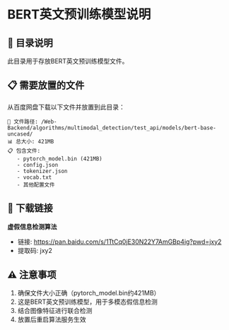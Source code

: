 # BERT英文预训练模型说明

## 📁 目录说明
此目录用于存放BERT英文预训练模型文件。

## 📋 需要放置的文件
从百度网盘下载以下文件并放置到此目录：

```
📁 文件路径: /Web-Backend/algorithms/multimodal_detection/test_api/models/bert-base-uncased/
📊 总大小: 421MB
📋 包含文件:
   - pytorch_model.bin (421MB)
   - config.json
   - tokenizer.json
   - vocab.txt
   - 其他配置文件
```

## 🔗 下载链接
**虚假信息检测算法** 
- 链接: https://pan.baidu.com/s/1TtCq0jE30N22Y7AmGBp4ig?pwd=jxy2 
- 提取码: jxy2

## ⚠️ 注意事项
1. 确保文件大小正确（pytorch_model.bin约421MB）
2. 这是BERT英文预训练模型，用于多模态假信息检测
3. 结合图像特征进行联合检测
4. 放置后重启算法服务生效
